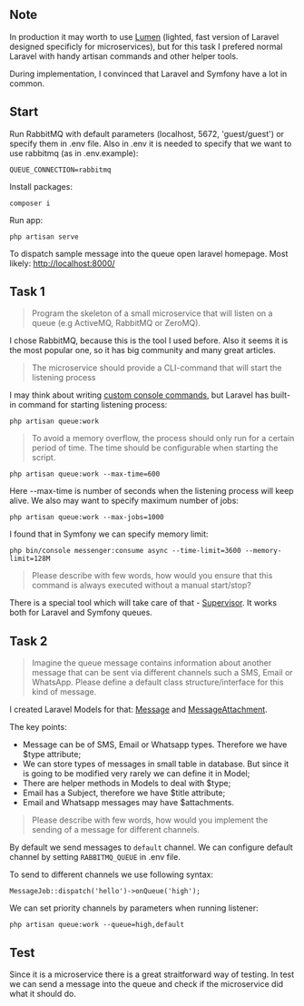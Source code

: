 ## Note

In production it may worth to use [Lumen](https://lumen.laravel.com/) (lighted, fast version of Laravel designed specificly for microservices), but for this task I prefered normal Laravel with handy artisan commands and other helper tools.

During implementation, I convinced that Laravel and Symfony have a lot in common.

## Start

Run RabbitMQ with default parameters (localhost, 5672, 'guest/guest') or specify them in .env file. Also in .env it is needed to specify that we want to use rabbitmq (as in .env.example):

```QUEUE_CONNECTION=rabbitmq```

Install packages:

```composer i```

Run app:

```php artisan serve```

To dispatch sample message into the queue open laravel homepage. Most likely: [http://localhost:8000/](http://localhost:8000/)

## Task 1

> Program the skeleton of a small microservice that will listen on a queue (e.g ActiveMQ, RabbitMQ or ZeroMQ).

I chose RabbitMQ, because this is the tool I used before. Also it seems it is the most popular one, so it has big community and many great articles.

> The microservice should provide a CLI-command that will start the listening process

I may think about writing [custom console commands](https://laravel.com/docs/8.x/artisan#writing-commands), but Laravel has built-in command for starting listening process:

```php artisan queue:work```

> To avoid a memory overflow, the process should only run for a certain period of time. The time should be configurable when starting the script.

```php artisan queue:work --max-time=600```

Here --max-time is number of seconds when the listening process will keep alive. We also may want to specify maximum number of jobs:

```php artisan queue:work --max-jobs=1000```

I found that in Symfony we can specify memory limit: 

```php bin/console messenger:consume async --time-limit=3600 --memory-limit=128M```

> Please describe with few words, how would you ensure that this command is always executed without a manual start/stop?

There is a special tool which will take care of that - [Supervisor](https://laravel.com/docs/8.x/queues#supervisor-configuration). It works both for Laravel and Symfony queues. 

## Task 2

> Imagine the queue message contains information about another message that can be sent via different channels such a SMS, Email or WhatsApp.
> Please define a default class structure/interface for this kind of message.

I created Laravel Models for that: [Message](https://github.com/Doszhan/LaravelConsumerSample/blob/main/app/Models/Message.php) and [MessageAttachment](https://github.com/Doszhan/LaravelConsumerSample/blob/main/app/Models/MessageAttachment.php).

The key points:

- Message can be of SMS, Email or Whatsapp types. Therefore we have $type attribute;
- We can store types of messages in small table in database. But since it is going to be modified very rarely we can define it in Model;
- There are helper methods in Models to deal with $type;
- Email has a Subject, therefore we have $title attribute;
- Email and Whatsapp messages may have $attachments.

> Please describe with few words, how would you implement the sending of a message for different channels.

By default we send messages to `default` channel. We can configure default channel by setting `RABBITMQ_QUEUE` in .env file.

To send to different channels we use following syntax:

```MessageJob::dispatch('hello')->onQueue('high');```

We can set priority channels by parameters when running listener:

```php artisan queue:work --queue=high,default```

## Test

Since it is a microservice there is a great straitforward way of testing. In test we can send a message into the queue and check if the microservice did what it should do.